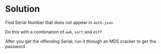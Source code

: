 # Solution

Find Serial Number that does not appear in `auth.json`

Do this with a combination of `awk`, `sort` and `diff`

After you get the offending Serial, run it through an MD5 cracker to get the password

